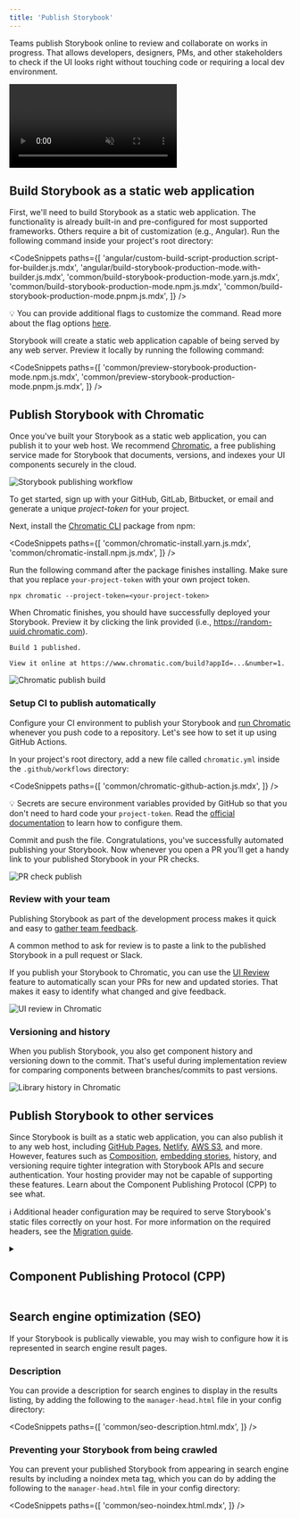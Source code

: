 ```yaml
---
title: 'Publish Storybook'
---
```


<YouTubeCallout id="zhrboql8UuU" title="How to Test UI AUTOMATICALLY — Storybook and Chromatic" />

Teams publish Storybook online to review and collaborate on works in progress. That allows developers, designers, PMs, and other stakeholders to check if the UI looks right without touching code or requiring a local dev environment.

<video autoPlay muted playsInline loop>
  <source
    src="storybook-workflow-publish.mp4"
    type="video/mp4"
  />
</video>

## Build Storybook as a static web application

First, we'll need to build Storybook as a static web application. The functionality is already built-in and pre-configured for most supported frameworks. Others require a bit of customization (e.g., Angular). Run the following command inside your project's root directory:

<!-- prettier-ignore-start -->

<CodeSnippets
  paths={[
    'angular/custom-build-script-production.script-for-builder.js.mdx',
    'angular/build-storybook-production-mode.with-builder.js.mdx',
    'common/build-storybook-production-mode.yarn.js.mdx',
    'common/build-storybook-production-mode.npm.js.mdx',
    'common/build-storybook-production-mode.pnpm.js.mdx',
  ]}
/>

<!-- prettier-ignore-end -->

<div class="aside">

💡 You can provide additional flags to customize the command. Read more about the flag options [here](../api/cli-options.md).

</div>

Storybook will create a static web application capable of being served by any web server. Preview it locally by running the following command:

<!-- prettier-ignore-start -->

<CodeSnippets
  paths={[
    'common/preview-storybook-production-mode.npm.js.mdx',
    'common/preview-storybook-production-mode.pnpm.js.mdx',
  ]}
/>

<!-- prettier-ignore-end -->

## Publish Storybook with Chromatic

Once you've built your Storybook as a static web application, you can publish it to your web host. We recommend [Chromatic](https://www.chromatic.com/?utm_source=storybook_website&utm_medium=link&utm_campaign=storybook), a free publishing service made for Storybook that documents, versions, and indexes your UI components securely in the cloud.

![Storybook publishing workflow](./workflow-publish.png)

To get started, sign up with your GitHub, GitLab, Bitbucket, or email and generate a unique _project-token_ for your project.

Next, install the [Chromatic CLI](https://www.npmjs.com/package/chromatic) package from npm:

<!-- prettier-ignore-start -->

<CodeSnippets
  paths={[
    'common/chromatic-install.yarn.js.mdx',
    'common/chromatic-install.npm.js.mdx',
  ]}
/>

<!-- prettier-ignore-end -->

Run the following command after the package finishes installing. Make sure that you replace `your-project-token` with your own project token.

```shell
npx chromatic --project-token=<your-project-token>
```

When Chromatic finishes, you should have successfully deployed your Storybook. Preview it by clicking the link provided (i.e., https://random-uuid.chromatic.com).

```shell
Build 1 published.

View it online at https://www.chromatic.com/build?appId=...&number=1.
```

![Chromatic publish build](./build-publish-only.png)

### Setup CI to publish automatically

Configure your CI environment to publish your Storybook and [run Chromatic](https://www.chromatic.com/docs/ci?utm_source=storybook_website&utm_medium=link&utm_campaign=storybook) whenever you push code to a repository. Let's see how to set it up using GitHub Actions.

In your project's root directory, add a new file called `chromatic.yml` inside the `.github/workflows` directory:

<!-- prettier-ignore-start -->

<CodeSnippets
  paths={[
    'common/chromatic-github-action.js.mdx',
  ]}
/>

<!-- prettier-ignore-end -->

<div class="aside">

💡 Secrets are secure environment variables provided by GitHub so that you don't need to hard code your `project-token`. Read the [official documentation](https://docs.github.com/en/actions/security-guides/encrypted-secrets#creating-encrypted-secrets-for-a-repository) to learn how to configure them.

</div>

Commit and push the file. Congratulations, you've successfully automated publishing your Storybook. Now whenever you open a PR you’ll get a handy link to your published Storybook in your PR checks.

![PR check publish](./prbadge-publish.png)

### Review with your team

Publishing Storybook as part of the development process makes it quick and easy to [gather team feedback](https://storybook.js.org/tutorials/design-systems-for-developers/react/en/review/).

A common method to ask for review is to paste a link to the published Storybook in a pull request or Slack.

If you publish your Storybook to Chromatic, you can use the [UI Review](https://www.chromatic.com/features/publish?utm_source=storybook_website&utm_medium=link&utm_campaign=storybook) feature to automatically scan your PRs for new and updated stories. That makes it easy to identify what changed and give feedback.

![UI review in Chromatic](./workflow-uireview.png)

### Versioning and history

When you publish Storybook, you also get component history and versioning down to the commit. That's useful during implementation review for comparing components between branches/commits to past versions.

![Library history in Chromatic](./workflow-history-versioning.png)

## Publish Storybook to other services

Since Storybook is built as a static web application, you can also publish it to any web host, including [GitHub Pages](https://docs.github.com/en/pages), [Netlify](https://www.netlify.com/), [AWS S3](https://aws.amazon.com/s3/), and more. However, features such as [Composition](./storybook-composition.md),
[embedding stories](./embed.md), history, and versioning require tighter integration with Storybook APIs and secure authentication. Your hosting provider may not be capable of supporting these features. Learn about the Component Publishing Protocol (CPP) to see what.

<div class="aside">

ℹ️ Additional header configuration may be required to serve Storybook's static files correctly on your host. For more information on the required headers, see the [Migration guide](https://github.com/storybookjs/storybook/blob/main/MIGRATION.md#deploying-build-artifacts).

</div>

<details>

<summary><h2>Component Publishing Protocol (CPP)</h2></summary>

Storybook can communicate with services that host built Storybooks online. This enables features such as [Composition](./storybook-composition.md). We categorize services via compliance with the "Component Publishing Protocol" (CPP) with various levels of support in Storybook.

### CPP level 1

This level of service serves published Storybooks and makes the following available:

- Versioned endpoints, URLs that resolve to different published Storybooks depending on a `version=x.y.z` query parameter (where `x.y.z` is the released version of the package).
- Support for `/index.json` (formerly `/stories.json`) endpoint, which returns a list of stories and their metadata.
- Support for `/metadata.json` and the `releases` field.

Example: [Chromatic](https://www.chromatic.com/?utm_source=storybook_website&utm_medium=link&utm_campaign=storybook)

### CPP level 0

This level of service can serve published Storybooks but has no further integration with Storybook’s APIs.

Examples: [Netlify](https://www.netlify.com/), [S3](https://aws.amazon.com/en/s3/)

</details>

## Search engine optimization (SEO)

If your Storybook is publically viewable, you may wish to configure how it is represented in search engine result pages.

### Description

You can provide a description for search engines to display in the results listing, by adding the following to the `manager-head.html` file in your config directory:

<!-- prettier-ignore-start -->

<CodeSnippets
  paths={[
    'common/seo-description.html.mdx',
  ]}
/>

<!-- prettier-ignore-end -->

### Preventing your Storybook from being crawled

You can prevent your published Storybook from appearing in search engine results by including a noindex meta tag, which you can do by adding the following to the `manager-head.html` file in your config directory:

<!-- prettier-ignore-start -->

<CodeSnippets
  paths={[
    'common/seo-noindex.html.mdx',
  ]}
/>

<!-- prettier-ignore-end -->
